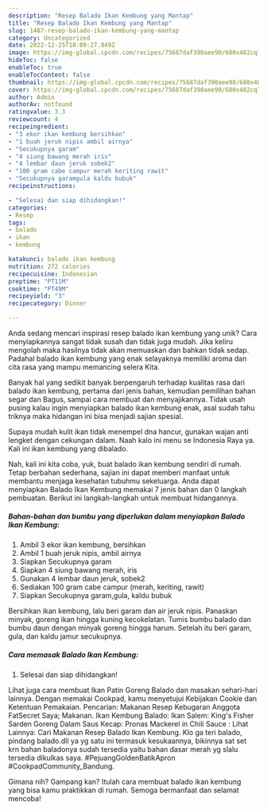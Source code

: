 ```yaml
---
description: "Resep Balado Ikan Kembung yang Mantap"
title: "Resep Balado Ikan Kembung yang Mantap"
slug: 1487-resep-balado-ikan-kembung-yang-mantap
category: Uncategorized
date: 2022-12-25T18:09:27.849Z
image: https://img-global.cpcdn.com/recipes/75687daf390aee90/680x482cq70/balado-ikan-kembung-foto-resep-utama.jpg
hideToc: false
enableToc: true
enableTocContent: false
thumbnail: https://img-global.cpcdn.com/recipes/75687daf390aee90/680x482cq70/balado-ikan-kembung-foto-resep-utama.jpg
cover: https://img-global.cpcdn.com/recipes/75687daf390aee90/680x482cq70/balado-ikan-kembung-foto-resep-utama.jpg
author: Admin
authorAv: notfound
ratingvalue: 3.3
reviewcount: 4
recipeingredient:
- "3 ekor ikan kembung bersihkan"
- "1 buah jeruk nipis ambil airnya"
- "Secukupnya garam"
- "4 siung bawang merah iris"
- "4 lembar daun jeruk sobek2"
- "100 gram cabe campur merah keriting rawit"
- "Secukupnya garamgula kaldu bubuk"
recipeinstructions:

- "Selesai dan siap dihidangkan!"
categories:
- Resep
tags:
- balado
- ikan
- kembung

katakunci: balado ikan kembung 
nutrition: 272 calories
recipecuisine: Indonesian
preptime: "PT11M"
cooktime: "PT49M"
recipeyield: "3"
recipecategory: Dinner

---
```





Anda sedang mencari inspirasi resep balado ikan kembung yang unik? Cara menyiapkannya sangat tidak susah dan tidak juga mudah. Jika keliru mengolah maka hasilnya tidak akan memuaskan dan bahkan tidak sedap. Padahal balado ikan kembung yang enak selayaknya memiliki aroma dan cita rasa yang mampu memancing selera Kita.





Banyak hal yang sedikit banyak berpengaruh terhadap kualitas rasa dari balado ikan kembung, pertama dari jenis bahan, kemudian pemilihan bahan segar dan Bagus, sampai cara membuat dan menyajikannya. Tidak usah pusing kalau ingin menyiapkan balado ikan kembung enak,      asal sudah tahu triknya maka hidangan ini bisa menjadi sajian spesial.














Supaya mudah kulit ikan tidak menempel dna hancur, gunakan wajan anti lengket dengan cekungan dalam. Naah kalo ini menu se Indonesia Raya ya. Kali ini ikan kembung yang dibalado.






Nah, kali ini kita coba, yuk, buat balado ikan kembung sendiri di rumah. Tetap berbahan sederhana, sajian ini dapat memberi manfaat untuk membantu menjaga kesehatan tubuhmu sekeluarga. Anda dapat menyiapkan Balado Ikan Kembung memakai 7 jenis bahan dan 0 langkah pembuatan. Berikut ini langkah-langkah untuk membuat hidangannya.

<!--inarticleads1-->

##### Bahan-bahan dan bumbu yang diperlukan dalam menyiapkan Balado Ikan Kembung:

1. Ambil 3 ekor ikan kembung, bersihkan
1. Ambil 1 buah jeruk nipis, ambil airnya
1. Siapkan Secukupnya garam
1. Siapkan 4 siung bawang merah, iris
1. Gunakan 4 lembar daun jeruk, sobek2
1. Sediakan 100 gram cabe campur (merah, keriting, rawit)
1. Siapkan Secukupnya garam,gula, kaldu bubuk


Bersihkan ikan kembung, lalu beri garam dan air jeruk nipis. Panaskan minyak, goreng ikan hingga kuning kecokelatan. Tumis bumbu balado dan bumbu daun dengan minyak goreng hingga harum. Setelah itu beri garam, gula, dan kaldu jamur secukupnya. 

<!--inarticleads2-->

##### Cara memasak Balado Ikan Kembung:


1. Selesai dan siap dihidangkan!

Lihat juga cara membuat Ikan Patin Goreng Balado dan masakan sehari-hari lainnya. Dengan memakai Cookpad, kamu menyetujui Kebijakan Cookie dan Ketentuan Pemakaian. Pencarian: Makanan Resep Kebugaran Anggota FatSecret Saya; Makanan. Ikan Kembung Balado: Ikan Salem: King&#39;s Fisher Sarden Goreng Dalam Saus Kecap: Pronas Mackerel in Chili Sauce : Lihat Lainnya: Cari Makanan Resep Balado Ikan Kembung. Klo ga teri balado, pindang balado.dll ya yg satu ini termasuk kesukaannya, bikinnya sat set krn bahan baladonya sudah tersedia yaitu bahan dasar merah yg slalu tersedia dikulkas saya. #PejuangGoldenBatikApron #CookpadCommunity_Bandung. 

Gimana nih? Gampang kan? Itulah cara membuat balado ikan kembung yang bisa kamu praktikkan di rumah. Semoga bermanfaat dan selamat mencoba!
